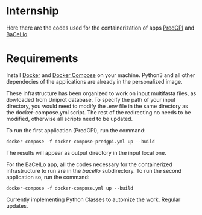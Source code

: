 # Internship

Here there are the codes used for the containerization of apps [PredGPI](https://bmcbioinformatics.biomedcentral.com/articles/10.1186/1471-2105-9-392) and [BaCeLlo](https://academic.oup.com/bioinformatics/article/22/14/e408/228072).

# Requirements

Install [Docker](https://docs.docker.com/get-docker/) and [Docker Compose](https://docs.docker.com/compose/install/) on your machine.
Python3 and all other dependecies of the applications are already in the personalized image.

These infrastructure has been organized to work on input multifasta files, as dowloaded from Uniprot database. 
To specify the path of your input directory, you would need to modify the .env file in the same directory as the docker-compose.yml script. 
The rest of the redirecting no needs to be modified, otherwise all scripts need to be updated. 

To run the first application (PredGPI), run the command: 
```
docker-compose -f docker-compose-predgpi.yml up --build
```

The results will appear as output directory in the input local one. 

For the BaCelLo app, all the codes necessary for the containerized infrastructure to run are in the *bacello* subdirectory. 
To run the second application so, run the command:

```
docker-compose -f docker-compose.yml up --build
```

Currently implementing Python Classes to automize the work. 
Regular updates.
